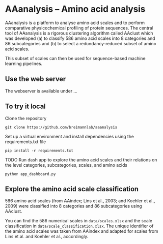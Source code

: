 # AAanalysis – Amino acid analysis

AAanalysis is a platform to analyse amino acid scales and to perform comparative physicochemical
profiling of protein sequences. The central tool of AAanalysis is a rigorous clustering algorithm
called AAclust which was developed (a) to classify 586 amino acid scales into 8 categories and 86 subcategories
and (b) to select a redundancy-reduced subset of amino acid scales.

This subset of scales can then be used for sequence-based machine learning pipelines.


## Use the web server

The webserver is available under ...

## To try it local

Clone the repository 

```
git clone https://github.com/breimannlab/aaanalysis
```

Set up a virtual environment and install dependencies using the requirements.txt file

```
pip install -r requirements.txt
```

TODO
Run dash app to explore the amino acid scales and their relations on the level categories,
subcategories, scales, and amino acids

```
python app_dashboard.py
```

## Explore the amino acid scale classification
586 amino acid scales (from AAindex; Lins et al., 2003; and Koehler et al., 2009) were classified into
8 categories and 86 subcategories using AAclust.

You can find the 586 numerical scales in ```data/scales.xlsx``` and the scale classification in 
```data/scale_classification.xlsx```. The unique identifier of the amino acid scales was taken from AAindex
and adapted for scales from Lins et al. and Koehler et al., accordingly.



